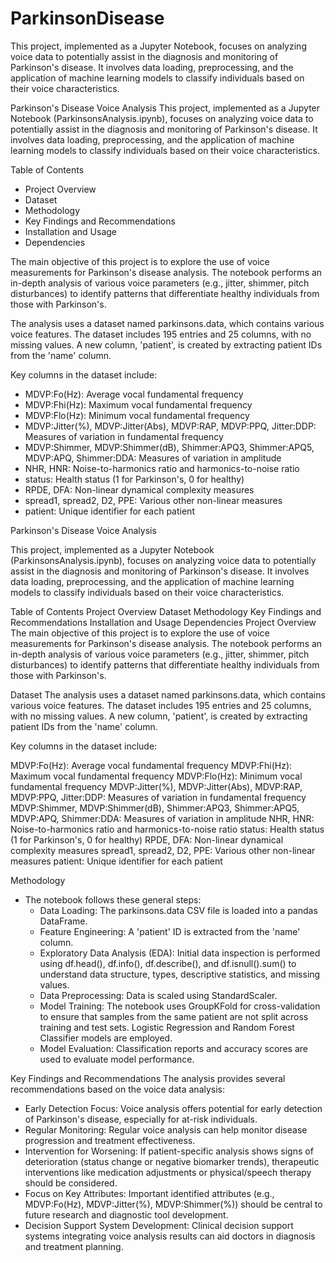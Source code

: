 # ParkinsonDisease


This project, implemented as a Jupyter Notebook, focuses on analyzing voice data to potentially assist in the diagnosis and monitoring of Parkinson's disease. It involves data loading, preprocessing, and the application of machine learning models to classify individuals based on their voice characteristics.


Parkinson's Disease Voice Analysis
This project, implemented as a Jupyter Notebook (ParkinsonsAnalysis.ipynb), focuses on analyzing voice data to potentially assist in the diagnosis and monitoring of Parkinson's disease. It involves data loading, preprocessing, and the application of machine learning models to classify individuals based on their voice characteristics.


Table of Contents
 - Project Overview
 - Dataset
 - Methodology
 - Key Findings and Recommendations
 - Installation and Usage
 - Dependencies


The main objective of this project is to explore the use of voice measurements for Parkinson's disease analysis. The notebook performs an in-depth analysis of various voice parameters (e.g., jitter, shimmer, pitch disturbances) to identify patterns that differentiate healthy individuals from those with Parkinson's.


The analysis uses a dataset named parkinsons.data, which contains various voice features. The dataset includes 195 entries and 25 columns, with no missing values. A new column, 'patient', is created by extracting patient IDs from the 'name' column.

Key columns in the dataset include:

- MDVP:Fo(Hz): Average vocal fundamental frequency
- MDVP:Fhi(Hz): Maximum vocal fundamental frequency
- MDVP:Flo(Hz): Minimum vocal fundamental frequency
- MDVP:Jitter(%), MDVP:Jitter(Abs), MDVP:RAP, MDVP:PPQ, Jitter:DDP: Measures of variation in fundamental frequency
- MDVP:Shimmer, MDVP:Shimmer(dB), Shimmer:APQ3, Shimmer:APQ5, MDVP:APQ, Shimmer:DDA: Measures of variation in amplitude
- NHR, HNR: Noise-to-harmonics ratio and harmonics-to-noise ratio
- status: Health status (1 for Parkinson's, 0 for healthy)
- RPDE, DFA: Non-linear dynamical complexity measures
- spread1, spread2, D2, PPE: Various other non-linear measures
- patient: Unique identifier for each patient


Parkinson's Disease Voice Analysis

This project, implemented as a Jupyter Notebook (ParkinsonsAnalysis.ipynb), focuses on analyzing voice data to potentially assist in the diagnosis and monitoring of Parkinson's disease. It involves data loading, preprocessing, and the application of machine learning models to classify individuals based on their voice characteristics.

Table of Contents
Project Overview
Dataset
Methodology
Key Findings and Recommendations
Installation and Usage
Dependencies
Project Overview
The main objective of this project is to explore the use of voice measurements for Parkinson's disease analysis. The notebook performs an in-depth analysis of various voice parameters (e.g., jitter, shimmer, pitch disturbances) to identify patterns that differentiate healthy individuals from those with Parkinson's.

Dataset
The analysis uses a dataset named parkinsons.data, which contains various voice features. The dataset includes 195 entries and 25 columns, with no missing values. A new column, 'patient', is created by extracting patient IDs from the 'name' column.

Key columns in the dataset include:

MDVP:Fo(Hz): Average vocal fundamental frequency
MDVP:Fhi(Hz): Maximum vocal fundamental frequency
MDVP:Flo(Hz): Minimum vocal fundamental frequency
MDVP:Jitter(%), MDVP:Jitter(Abs), MDVP:RAP, MDVP:PPQ, Jitter:DDP: Measures of variation in fundamental frequency
MDVP:Shimmer, MDVP:Shimmer(dB), Shimmer:APQ3, Shimmer:APQ5, MDVP:APQ, Shimmer:DDA: Measures of variation in amplitude
NHR, HNR: Noise-to-harmonics ratio and harmonics-to-noise ratio
status: Health status (1 for Parkinson's, 0 for healthy)
RPDE, DFA: Non-linear dynamical complexity measures
spread1, spread2, D2, PPE: Various other non-linear measures
patient: Unique identifier for each patient



Methodology
- The notebook follows these general steps:
    - Data Loading: The parkinsons.data CSV file is loaded into a pandas DataFrame.
    - Feature Engineering: A 'patient' ID is extracted from the 'name' column.
    - Exploratory Data Analysis (EDA): Initial data inspection is performed using df.head(), df.info(), df.describe(), and df.isnull().sum() to understand data structure, types, descriptive statistics, and missing values.
    - Data Preprocessing: Data is scaled using StandardScaler.
    - Model Training: The notebook uses GroupKFold for cross-validation to ensure that samples from the same patient are not split across training and test sets. Logistic Regression and Random Forest Classifier models are employed.
    - Model Evaluation: Classification reports and accuracy scores are used to evaluate model performance.
 

Key Findings and Recommendations
The analysis provides several recommendations based on the voice data analysis:
- Early Detection Focus: Voice analysis offers potential for early detection of Parkinson's disease, especially for at-risk individuals.
- Regular Monitoring: Regular voice analysis can help monitor disease progression and treatment effectiveness.
- Intervention for Worsening: If patient-specific analysis shows signs of deterioration (status change or negative biomarker trends), therapeutic interventions like medication adjustments or physical/speech therapy should be considered.
- Focus on Key Attributes: Important identified attributes (e.g., MDVP:Fo(Hz), MDVP:Jitter(%), MDVP:Shimmer(%)) should be central to future research and diagnostic tool development.
- Decision Support System Development: Clinical decision support systems integrating voice analysis results can aid doctors in diagnosis and treatment planning.
